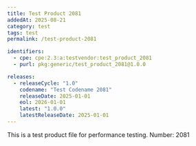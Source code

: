 ```yaml
---
title: Test Product 2081
addedAt: 2025-08-21
category: test
tags: test
permalink: /test-product-2081

identifiers:
  - cpe: cpe:2.3:a:testvendor:test_product_2081
  - purl: pkg:generic/test_product_2081@1.0.0

releases:
  - releaseCycle: "1.0"
    codename: "Test Codename 2081"
    releaseDate: 2025-01-01
    eol: 2026-01-01
    latest: "1.0.0"
    latestReleaseDate: 2025-01-01
---
```


This is a test product file for performance testing. Number: 2081
